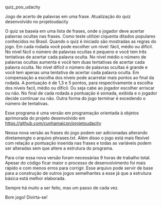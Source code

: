 quiz_poo_udacity

Jogo de acerto de palavras em uma frase. Atualização do quiz desenvolvido no projetoudacity

O quiz se baseia em uma lista de frases, onde o jogador deve acertar palavras ocultas nas frases. Como teste utilizei ciquenta ditados populares conhecidos no Brasil. Quando o quiz é iniciado são mostradas as regras do jogo. Em cada rodada você pode escolher um nível: fácil, médio ou difícil. No nível fácil o número de palavras ocultas é pequeno e você tem três tentativas de acertar cada palavra oculta. No nível médio o número de palavras ocultas aumenta e você tem duas tentativas de acertar cada palavra oculta. No nível difícil o número de palavras ocultas é grande e você tem apenas uma tentativa de acertar cada palavra oculta. Em compensação a escolha dos níveis pode acarretar mais pontos ao final da rodada. A pontuação é de 1,3 e 5 pontos, para respectivamente a escolha dos níveis facil, médio ou difícil. Ou seja cabe ao jogador escolher arriscar ou não. No final de cada rodada a pontuação é somada, exibida e o jogador decide continuar ou não. Outra forma do jogo terminar é excedendo o número de tentativas.

Esse programa é uma versão em programação orientada à objetos aprimorada do projeto desenvolvido em https://github.com/cunhamaicon/projetoudacity

Nessa nova versão as frases do jogo podem ser adicionadas alterando diretamengte o arquivo phrases.txt. Além disso o jogo está mais flexível com relação a pontuação inserida nas frases e todas as variáveis podem ser alteradas sem que altere a estrutura do programa.

Para criar essa nova versão foram necessárias 9 horas de trabalho total. Apesar do código ficar maior o processo de desenvolvimento foi mais rápido e com menos erros para corrigir. Esse arquivo pode servir de base para a construção de outros jogos semelhantes a esse já que a estrutura básica está melhor elaborada.

Sempre há muito a ser feito, mas um passo de cada vez.

Bom jogo! Divirta-se!
